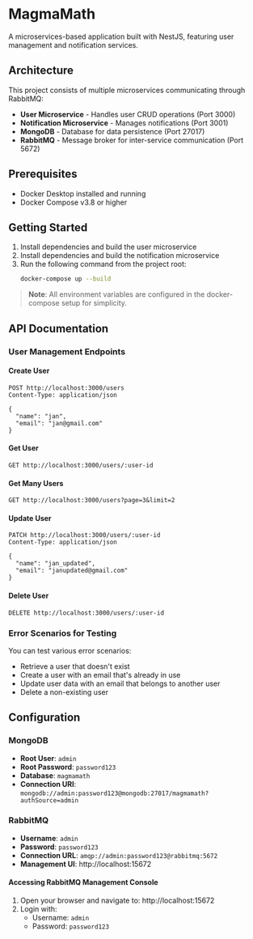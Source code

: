 # MagmaMath

A microservices-based application built with NestJS, featuring user management and notification services.

## Architecture

This project consists of multiple microservices communicating through RabbitMQ:

- **User Microservice** - Handles user CRUD operations (Port 3000)
- **Notification Microservice** - Manages notifications (Port 3001)
- **MongoDB** - Database for data persistence (Port 27017)
- **RabbitMQ** - Message broker for inter-service communication (Port 5672)

## Prerequisites

- Docker Desktop installed and running
- Docker Compose v3.8 or higher

## Getting Started

1. Install dependencies and build the user microservice
2. Install dependencies and build the notification microservice
3. Run the following command from the project root:
   ```bash
   docker-compose up --build
   ```

> **Note**: All environment variables are configured in the docker-compose setup for simplicity.

## API Documentation

### User Management Endpoints

#### Create User

```http
POST http://localhost:3000/users
Content-Type: application/json

{
  "name": "jan",
  "email": "jan@gmail.com"
}
```

#### Get User

```http
GET http://localhost:3000/users/:user-id
```

#### Get Many Users

```http
GET http://localhost:3000/users?page=3&limit=2
```

#### Update User

```http
PATCH http://localhost:3000/users/:user-id
Content-Type: application/json

{
  "name": "jan_updated",
  "email": "janupdated@gmail.com"
}
```

#### Delete User

```http
DELETE http://localhost:3000/users/:user-id
```

### Error Scenarios for Testing

You can test various error scenarios:

- Retrieve a user that doesn't exist
- Create a user with an email that's already in use
- Update user data with an email that belongs to another user
- Delete a non-existing user

## Configuration

### MongoDB

- **Root User**: `admin`
- **Root Password**: `password123`
- **Database**: `magmamath`
- **Connection URI**: `mongodb://admin:password123@mongodb:27017/magmamath?authSource=admin`

### RabbitMQ

- **Username**: `admin`
- **Password**: `password123`
- **Connection URL**: `amqp://admin:password123@rabbitmq:5672`
- **Management UI**: http://localhost:15672

#### Accessing RabbitMQ Management Console

1. Open your browser and navigate to: http://localhost:15672
2. Login with:
   - Username: `admin`
   - Password: `password123`
